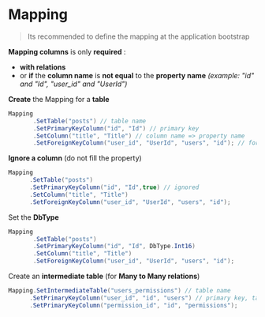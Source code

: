 # Mapping

> Its recommended to define the mapping at the application bootstrap

**Mapping columns** is only **required** :
* **with relations**
* or **if** the **column name** is **not equal** to the **property name** _(example: "id" and "Id", "user_id" and "UserId")_

**Create** the Mapping for a **table**

```cs
Mapping
       .SetTable("posts") // table name
       .SetPrimaryKeyColumn("id", "Id") // primary key
       .SetColumn("title", "Title") // column name => property name
       .SetForeignKeyColumn("user_id", "UserId", "users", "id"); // foreign key, property, table, primary key
```

**Ignore a column** (do not fill the property)

```cs
Mapping
      .SetTable("posts")
      .SetPrimaryKeyColumn("id", "Id",true) // ignored
      .SetColumn("title", "Title")
      .SetForeignKeyColumn("user_id", "UserId", "users", "id");
```

Set the **DbType**

```cs
Mapping
       .SetTable("posts")
       .SetPrimaryKeyColumn("id", "Id", DbType.Int16)
       .SetColumn("title", "Title")
       .SetForeignKeyColumn("user_id", "UserId", "users", "id");
```

Create an **intermediate table** (for **Many to Many relations**)

```cs
Mapping.SetIntermediateTable("users_permissions") // table name
      .SetPrimaryKeyColumn("user_id", "id", "users") // primary key, target table pk, target table name
      .SetPrimaryKeyColumn("permission_id", "id", "permissions");
````

